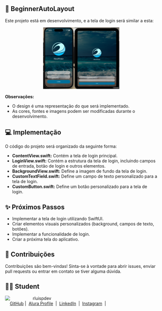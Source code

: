 


## 🎨 BeginnerAutoLayout


Este projeto está em desenvolvimento, e a tela de login será similar a esta:

<p align="center">
  <img src="image.png" alt="Tela de Login" width="50%">
</p>

**Observações:**

- O design é uma representação do que será implementado.
- As cores, fontes e imagens podem ser modificadas durante o desenvolvimento.

## 💻 Implementação

O código do projeto será organizado da seguinte forma:

- **ContentView.swift:** Contém a tela de login principal.
- **LoginView.swift:** Contém a estrutura da tela de login, incluindo campos de entrada, botão de login e outros elementos.
- **BackgroundView.swift:** Define a imagem de fundo da tela de login.
- **CustomTextField.swift:** Define um campo de texto personalizado para a tela de login.
- **CustomButton.swift:** Define um botão personalizado para a tela de login.

## ✨ Próximos Passos

- Implementar a tela de login utilizando SwiftUI.
- Criar elementos visuais personalizados (background, campos de texto, botões).
- Implementar a funcionalidade de login.
- Criar a próxima tela do aplicativo.

## 🤝 Contribuições

Contribuições são bem-vindas! Sinta-se à vontade para abrir issues, enviar pull requests ou entrar em contato se tiver alguma dúvida.

## 👨‍💻 Student

<p>
    <img 
      align=left 
      margin=10 
      width=80 
      src="https://avatars.githubusercontent.com/u/128305083?s=96&v=4"
    />
    <p>   rluispdev<br>
       
    <a href="https://github.com/rluispdev">
    GitHub</a> | 
     <a href="https://cursos.alura.com.br/user/rluisp"> Alura Profile</a>
 | 
    <a href="https://www.linkedin.com/in/rafael-luis-gonzaga-b11634186/">LinkedIn</a>
 | 
    <a href="https://www.instagram.com/rluispdevs?igsh=cnoxenpmaHY1amE0&utm_source=qr">
    Instagram</a>
 | </p>
</p>
<br/><br/>
<p>

